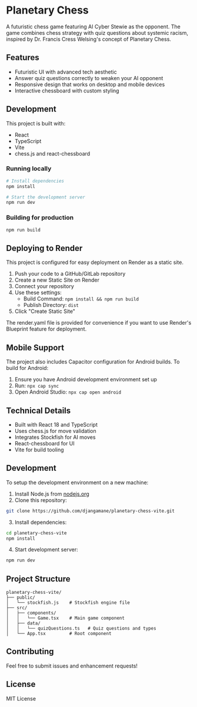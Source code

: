 # Planetary Chess

A futuristic chess game featuring AI Cyber Stewie as the opponent. The game combines chess strategy with quiz questions about systemic racism, inspired by Dr. Francis Cress Welsing's concept of Planetary Chess.

## Features

- Futuristic UI with advanced tech aesthetic
- Answer quiz questions correctly to weaken your AI opponent
- Responsive design that works on desktop and mobile devices
- Interactive chessboard with custom styling

## Development

This project is built with:
- React
- TypeScript
- Vite
- chess.js and react-chessboard

### Running locally

```bash
# Install dependencies
npm install

# Start the development server
npm run dev
```

### Building for production

```bash
npm run build
```

## Deploying to Render

This project is configured for easy deployment on Render as a static site.

1. Push your code to a GitHub/GitLab repository
2. Create a new Static Site on Render
3. Connect your repository
4. Use these settings:
   - Build Command: `npm install && npm run build`
   - Publish Directory: `dist`
5. Click "Create Static Site"

The render.yaml file is provided for convenience if you want to use Render's Blueprint feature for deployment.

## Mobile Support

The project also includes Capacitor configuration for Android builds. To build for Android:

1. Ensure you have Android development environment set up
2. Run: `npx cap sync`
3. Open Android Studio: `npx cap open android`

## Technical Details
- Built with React 18 and TypeScript
- Uses chess.js for move validation
- Integrates Stockfish for AI moves
- React-chessboard for UI
- Vite for build tooling

## Development
To setup the development environment on a new machine:

1. Install Node.js from [nodejs.org](https://nodejs.org/)
2. Clone this repository:
```bash
git clone https://github.com/djangamane/planetary-chess-vite.git
```
3. Install dependencies:
```bash
cd planetary-chess-vite
npm install
```
4. Start development server:
```bash
npm run dev
```

## Project Structure
```
planetary-chess-vite/
├── public/
│   └── stockfish.js    # Stockfish engine file
├── src/
│   ├── components/
│   │   └── Game.tsx    # Main game component
│   ├── data/
│   │   └── quizQuestions.ts   # Quiz questions and types
│   └── App.tsx         # Root component
```

## Contributing
Feel free to submit issues and enhancement requests!

## License
MIT License
